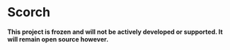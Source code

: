 # Scorch
**This project is frozen and will not be actively developed or supported. It will remain open source however.**

